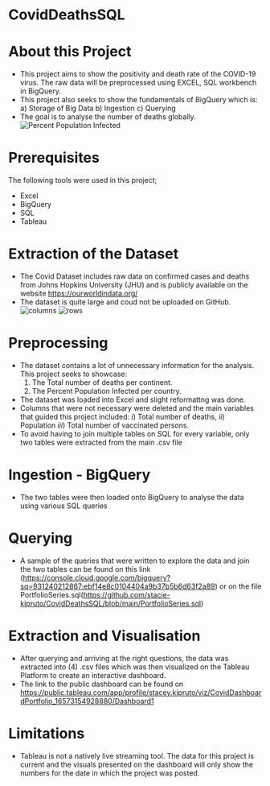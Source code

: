 # CovidDeathsSQL 

# About this Project
- This project aims to show the positivity and death rate of the COVID-19 virus. The raw data will be preprocessed using EXCEL, SQL workbench in BigQuery.
- This project also seeks to show the fundamentals of BigQuery which is:
  a) Storage of Big Data
  b) Ingestion
  c) Querying
- The goal is to analyse the number of deaths globally.
![Percent Population Infected](https://user-images.githubusercontent.com/66944986/178153233-12fbb6be-3340-4f29-a20b-e932486f1e57.png)

# Prerequisites
The following tools were used in this project;
- Excel
- BigQuery
- SQL 
- Tableau

# Extraction of the Dataset
- The Covid Dataset includes raw data on confirmed cases and deaths from Johns Hopkins University (JHU) and is publicly available on the website https://ourworldindata.org/
- The dataset is quite large and coud not be uploaded on GitHub.
![columns](https://user-images.githubusercontent.com/66944986/178154444-45ce0131-66d0-4bbd-9b25-5b2b4528d1c9.png)
![rows](https://user-images.githubusercontent.com/66944986/178154455-2f41f6e4-37ba-4656-9fee-8604eb365fcf.png)

# Preprocessing
- The dataset contains a lot of unnecessary information for the analysis. This project seeks to showcase:
  1. The Total number of deaths per continent.
  2. The Percent Population Infected per country.
- The dataset was loaded into Excel and slight reformattng was done.
- Columns that were not necessary were deleted and the main variables that guided this project included:
  _i_) Total number of deaths,
  _ii_) Population
  _iii_) Total number of vaccinated persons.
- To avoid having to join multiple tables on SQL for every variable, only two tables were extracted from the main .csv file

# Ingestion - BigQuery
- The two tables were then loaded onto BigQuery to analyse the data using various SQL queries

# Querying
- A sample of the queries that were written to explore the data and join the two tables can be found on this link (https://console.cloud.google.com/bigquery?sq=931240212867:ebf14e8c0104404a9b37b5b6d63f2a89) or on the file PortfolioSeries.sql(https://github.com/stacie-kipruto/CovidDeathsSQL/blob/main/PortfolioSeries.sql)

# Extraction and Visualisation
- After querying and arriving at the right questions, the data was extracted into (4) .csv files which was then visualized on the Tableau Platform to create an interactive dashboard.
- The link to the public dashboard can be found on https://public.tableau.com/app/profile/stacey.kipruto/viz/CovidDashboardPortfolio_16573154928880/Dashboard1

# Limitations
- Tableau is not a natively live streaming tool. The data for this project is current and the visuals presented on the dashboard will only show the numbers for the date in which the project was posted.
